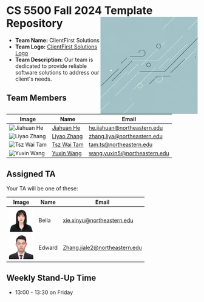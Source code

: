 # CS 5500 Fall 2024 Template Repository <img src="Resources/teamlogo.jpg" alt="Team Logo" height="256" width="256" align="right">

- **Team Name:** ClientFirst Solutions
- **Team Logo:** [ClientFirst Solutions Logo](Resources/teamlogo.jpg)
- **Team Description:** Our team is dedicated to provide reliable software solutions to address our client's needs.

## Team Members

| Image                                                                                                 | Name                                                       | Email                        |
| ----------------------------------------------------------------------------------------------------- | ---------------------------------------------------------- | ---------------------------- |
| <img src="https://avatars.githubusercontent.com/u/126201955" alt="Jiahuan He" height="64" width="64"> | <a href="https://github.com/nakurahe">Jiahuan He</a>       | he.jiahuan@northeastern.edu  |
| <img src="https://avatars.githubusercontent.com/u/57974800" alt="Liyao Zhang" height="64" width="64"> | <a href="https://github.com/judd147">Liyao Zhang</a>       | zhang.liya@northeastern.edu  |
| <img src="https://avatars.githubusercontent.com/u/92060735" alt="Tsz Wai Tam" height="64" width="64"> | <a href="https://github.com/dtszwai">Tsz Wai Tam</a>       | tam.ts@northeastern.edu      |
| <img src="https://avatars.githubusercontent.com/u/156369896" alt="Yuxin Wang" height="64" width="64"> | <a href="https://github.com/YuxinWang-Nora">Yuxin Wang</a> | wang.yuxin5@northeastern.edu |

## Assigned TA

Your TA will be one of these:

| Image                                                                 | Name   | Email                         |
| --------------------------------------------------------------------- | ------ | ----------------------------- |
| <img src="Resources/bella.jpeg" alt="Bella" height="64" width="64">   | Bella  | xie.xinyu@northeastern.edu    |
| <img src="Resources/edward.jpeg" alt="Edward" height="64" width="64"> | Edward | Zhang.jiale2@northeastern.edu |

## Weekly Stand-Up Time

- 13:00 - 13:30 on Friday
